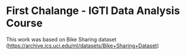 # First Chalange - IGTI Data Analysis Course

This work was based on Bike Sharing dataset (https://archive.ics.uci.edu/ml/datasets/Bike+Sharing+Dataset)

